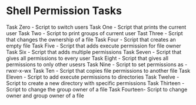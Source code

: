 # Shell Permission Tasks
Task Zero - Script to switch users
Task One - Script that prints the current user
Task Two - Script to print groups of current user
Tast Three - Script that changes the ownership of a file
Task Four - Script that creates an empty file
Task Five - Script that adds execute permission for file owner
Task Six - Script that adds multiple permissions
Task Seven - Script that gives all permissions to every user
Task Eight - Script that gives all permissions to only other usesrs
Task Nine - Script to set permissions as -rwxr-x-wx
Task Ten - Script that copies file permissions to another file
Task Eleven - Script to add execute permissions to directories
Task Twelve - Script to create a new directory with specific permissions
Task Thirteen - Script to change the group owner of a file
Task Fourteen- Script to change owner and group owner of a file

